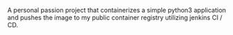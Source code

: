 A personal passion project that containerizes a simple python3 application and pushes the image to my public container registry utilizing jenkins CI / CD. 
